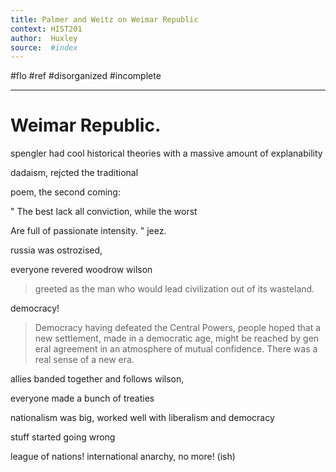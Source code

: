 ```yaml
---
title: Palmer and Weitz on Weimar Republic 
context: HIST201
author:  Huxley
source:  #index
---
```


#flo #ref #disorganized #incomplete

---


# Weimar Republic.



spengler had cool historical theories with a massive amount of explanability

dadaism, rejcted the traditional 

poem, the second coming: 

" 
The best lack all conviction, while the worst

Are full of passionate intensity.
"
jeez.


russia was ostrozised,


everyone revered woodrow wilson


> greeted as the man who would lead civilization out of its wasteland.

democracy!

>    Democracy having defeated the Central Powers, people hoped that a new settlement, made in a democratic age, might be reached by gen eral agreement in an atmosphere of mutual confidence. There was a real sense of a new era.

allies banded together and follows wilson,

everyone made a bunch of treaties

nationalism was big, worked well with liberalism and democracy


stuff started going wrong


league of nations! international anarchy, no more! (ish)













